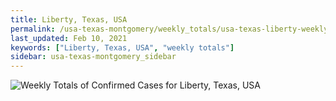 ```yaml
---
title: Liberty, Texas, USA
permalink: /usa-texas-montgomery/weekly_totals/usa-texas-liberty-weekly_totals.html
last_updated: Feb 10, 2021
keywords: ["Liberty, Texas, USA", "weekly totals"]
sidebar: usa-texas-montgomery_sidebar
---
```


![Weekly Totals of Confirmed Cases for Liberty, Texas, USA](/covid_tracker/images/graphs/usa-texas-liberty-weekly_totals_graph.png)
